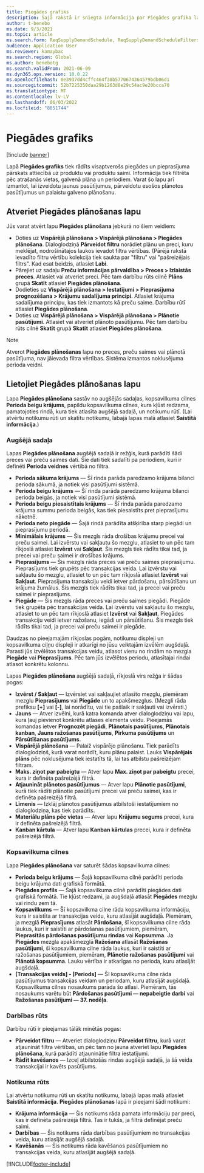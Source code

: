 ```yaml
---
title: Piegādes grafiks
description: Šajā rakstā ir sniegta informācija par Piegādes grafika lapu un tās iespējām.
author: t-benebo
ms.date: 9/3/2021
ms.topic: article
ms.search.form: ReqSupplyDemandSchedule, ReqSupplyDemandScheduleFilters, ReqSupplyDemandItemDetails, ReqTransFuturesActionsPart, ReqSupplyDemandOverviewLegendPart
audience: Application User
ms.reviewer: kamaybac
ms.search.region: Global
ms.author: benebotg
ms.search.validFrom: 2021-06-09
ms.dyn365.ops.version: 10.0.22
ms.openlocfilehash: 0e3937dd4cffc464f38b5770674364579bdb06d1
ms.sourcegitcommit: 52b7225350daa29b1263d8e29c54ac9e20bcca70
ms.translationtype: MT
ms.contentlocale: lv-LV
ms.lasthandoff: 06/03/2022
ms.locfileid: "8851744"
---
```

# <a name="supply-schedule"></a>Piegādes grafiks

[!include [banner](../includes/banner.md)]

Lapā **Piegādes grafiks** tiek rādīts visaptverošs piegādes un pieprasījuma pārskats attiecībā uz produktu vai produktu saimi. Informācija tiek filtrēta pēc atrašanās vietas, galvenā plāna un periodiem. Varat šo lapu arī izmantot, lai izveidotu jaunus pasūtījumus, pārveidotu esošos plānotos pasūtījumus un palaistu galveno plānošanu.

## <a name="open-the-supply-schedule-page"></a>Atveriet Piegādes plānošanas lapu

Jūs varat atvērt lapu **Piegādes plānošana** jebkurā no šiem veidiem:

- Doties uz **Vispārējā plānošana \> Vispārējā plānošana \> Piegādes plānošana**. Dialoglodziņā **Pārveidot filtru** norādiet plānu un preci, kuru meklējat, nodrošinātajos laukos ievadot filtra vērtības. (Pārējā rakstā ievadīto filtru vērtību kolekcija tiek saukta par "filtru" vai "pašreizējais filtrs". Kad esat beidzis, atlasiet **Labi**.
- Pārejiet uz sadaļu **Preču informācijas pārvaldība \> Preces \> Izlaistās preces**. Atlasiet vai atveriet preci. Pēc tam darbību rūts cilnē **Plāns** grupā **Skatīt** atlasiet **Piegādes plānošana**.
- Dodieties uz **Vispārējā plānošana \> Iestatījumi \> Pieprasījuma prognozēšana \> Krājumu sadalījuma principi**. Atlasiet krājuma sadalījuma principu, kas tiek izmantots kā preču saime. Darbību rūtī atlasiet **Piegādes plānošana**.
- Doties uz **Vispārējā plānošana \> Vispārējā plānošana \> Plānotie pasūtījumi**. Atlasiet vai atveriet plānoto pasūtījumu. Pēc tam darbību rūts cilnē **Skatīt** grupā **Skatīt** atlasiet **Piegādes plānošana**.

> [!NOTE]
> Atverot **Piegādes plānošanas** lapu no preces, preču saimes vai plānotā pasūtījuma, nav jāievada filtra vērtības. Sistēma izmantos noklusējuma perioda veidni.

## <a name="use-the-supply-schedule-page"></a>Lietojiet Piegādes plānošanas lapu

Lapa **Piegādes plānošana** sastāv no augšējās sadaļas, kopsavilkuma cilnes **Perioda beigu krājums**, papildu kopsavilkuma cilnes, kura kļūst redzama, pamatojoties rindā, kura tiek atlasīta augšējā sadaļā, un notikumu rūtī. (Lai atvērtu notikumu rūti un skatītu notikumu, labajā lapas malā atlasiet **Saistītā informācija**.)

### <a name="upper-section"></a>Augšējā sadaļa

Lapas **Piegādes plānošana** augšējā sadaļā ir režģis, kurā parādīti šādi preces vai preču saimes dati. Šie dati tiek sadalīti pa periodiem, kuri ir definēti **Perioda veidnes** vērtībā no filtra.

- **Perioda sākuma krājums** — Šī rinda parāda paredzamo krājuma bilanci perioda sākumā, ja notiek visi pasūtījumi sistēmā.
- **Perioda beigu krājums** — Šī rinda parāda paredzamo krājuma bilanci perioda beigās, ja notiek visi pasūtījumi sistēmā.
- **Perioda beigu piesaistītais krājums** — Šī rinda parāda paredzamo krājuma summu perioda beigās, kas tiek piesaistīts pret pieprasījumu nākotnē.
- **Perioda neto piegāde** — Šajā rindā parādīta atšķirība starp piegādi un pieprasījumu periodā.
- **Minimālais krājums** — Šis mezgls rāda drošības krājumu precei vai preču saimei. Lai izvērstu vai sakļautu šo mezglu, atlasiet to un pēc tam rīkjoslā atlasiet **Izvērst** vai **Sakļaut**. Šis mezgls tiek rādīts tikai tad, ja precei vai preču saimei ir drošības krājums.
- **Pieprasījums** — Šis mezgls rāda preces vai preču saimes pieprasījumu. Pieprasījums tiek grupēts pēc transakcijas veida. Lai izvērstu vai sakļautu šo mezglu, atlasiet to un pēc tam rīkjoslā atlasiet **Izvērst** vai **Sakļaut**. Pieprasījuma transakciju veidi ietver pārdošanu, pārsūtīšanu un krājuma žurnālus. Šis mezgls tiek rādīts tikai tad, ja precei vai preču saimei ir pieprasījums.
- **Piegāde** — Šis mezgls rāda preces vai preču saimes piegādi. Piegāde tiek grupēta pēc transakcijas veida. Lai izvērstu vai sakļautu šo mezglu, atlasiet to un pēc tam rīkjoslā atlasiet **Izvērst** vai **Sakļaut**. Piegādes transakciju veidi ietver ražošanu, iegādi un pārsūtīšanu. Šis mezgls tiek rādīts tikai tad, ja precei vai preču saimei ir piegāde.

Daudzas no pieejamajām rīkjoslas pogām, notikumu displeji un kopsavilkuma ciļņu displeji ir atkarīgi no jūsu veiktajām izvēlēm augšdaļā. Parasti jūs izvēlētos transakcijas veidu, atlasot vienu no rindām no mezgla **Piegāde** vai **Pieprasījums**. Pēc tam jūs izvēlētos periodu, atlasītajai rindai atlasot konkrētu kolonnu.

Lapas **Piegādes plānošana** augšējā sadaļā, rīkjoslā virs režģa ir šādas pogas:

- **Izvērst / Sakļaut** — Izvērsiet vai sakļaujiet atlasīto mezglu, piemēram mezglu **Pieprasījums** vai **Piegāde** un to apakšmezglus. (Mezgli rāda prefiksu **\[+\]** vai **\[-\]**, lai norādītu, vai tie pašlaik ir sakļauti vai izvērsti.)
- **Jauns** — Atver izvēlni, kurā katra komanda atver dialoglodziņu vai lapu, kura ļauj pievienot konkrētu atlases elementa veidu. Pieejamās komandas ietver **Prognozēt piegādi**, **Plānotais pasūtījums**, **Plānotais kanban**, **Jauns ražošanas pasūtījums**, **Pirkuma pasūtījums** un **Pārsūtīšanas pasūtījums**.
- **Vispārējā plānošana** — Palaiž vispārējo plānošanu. Tiek parādīts dialoglodziņš, kurā varat norādīt, kuru plānu palaist. Lauks **Vispārējais plāns** pēc noklusējuma tiek iestatīts tā, lai tas atbilstu pašreizējam filtram.
- **Maks. ziņot par pabeigtu** — Atver lapu **Max. ziņot par pabeigtu** precei, kura ir definēta pašreizējā filtrā.
- **Atjaunināt plānotos pasūtījumus** — Atver lapu **Plānotie pasūtījumi**, kurā tiek rādīti plānotie pasūtījumi precei vai preču saimei, kas ir definēta pašreizējā filtrā.
- **Līmenis** — Izklāj plānotos pasūtījumus atbilstoši iestatījumiem no dialoglodziņa, kas tiek parādīts.
- **Materiālu plāns pēc vietas** — Atver lapu **Krājumu segums** precei, kura ir definēta pašreizējā filtrā.
- **Kanban kārtula** — Atver lapu **Kanban kārtulas** precei, kura ir definēta pašreizējā filtrā.

### <a name="fasttabs"></a>Kopsavilkuma cilnes

Lapa **Piegādes plānošana** var saturēt šādas kopsavilkuma cilnes:

- **Perioda beigu krājums** — Šajā kopsavilkuma cilnē parādīti perioda beigu krājuma dati grafiskā formātā.
- **Piegādes profils** — Šajā kopsavilkuma cilnē parādīti piegādes dati grafiskā formātā. Tie kļūst redzami, ja augšdaļā atlasāt **Piegādes** mezglu vai rindu zem tā.
- **Kopsavilkums** — Šī kopsavilkma cilne rāda kopsavilkuma informāciju, kura ir saistīta ar transakcijas veidu, kuru atlasījāt augšdaļā. Piemēram, ja mezglā **Pieprasījums** atlasāt **Pārdošana**, šī kopsavilkuma cilne rāda laukus, kuri ir saistīti ar pārdošanas pasūtījumiem, piemēram, **Pieprasītās pārdošanas pasūtījumu rindas** vai **Kopsumma**. Ja **Piegādes** mezgla apakšmezglā **Ražošana** atlasāt **Ražošanas pasūtījumi**, šī kopsavilkuma cilne rāda laukus, kuri ir saistīti ar ražošanas pasūtījumiem, piemēram, **Plānotie ražošanas pasūtījumi** vai **Plānotā kopsumma**. Lauku vērtība ir atkarīgas no perioda, kuru atlasījāt augšdaļā. 
- **\[Transakcijas veids\] - \[Periods\]** — Šī kopsavilkuma cilne rāda pasūtījumus transakcijas veidam un periodam, kuru atlasījāt augšdaļā. Kopsavilkuma cilnes nosaukums parāda šo atlasi. Piemēram, tās nosaukums varētu būt **Pārdošanas pasūtījumi — nepabeigtie darbi** vai **Ražošanas pasūtījumi — 37. nedēļa**.

### <a name="action-pane"></a>Darbības rūts

Darbību rūtī ir pieejamas tālāk minētās pogas:

- **Pārveidot filtru** — Atveriet dialoglodziņu **Pārveidot filtru**, kurā varat atjaunināt filtra vērtības, un pēc tam no jauna atveriet lapu **Piegādes plānošana**, kurā parādīti atjauninātie filtra iestatījumi.
- **Rādīt kavēšanos** — Izceļ atbilstošās rindas augšējā sadaļā, ja šā veida transakcijai ir kavēts pasūtījums.

### <a name="factbox-pane"></a>Notikuma rūts

Lai atvērtu notikumu rūti un skatītu notikumu, labajā lapas malā atlasiet **Saistītā informācija**. **Piegādes plānošanas** lapā ir pieejami šādi notikumi:

- **Krājuma informācija** — Šis notikums rāda pamata informāciju par preci, kas ir definēta pašreizējā filtrā. Tas ir tukšs, ja filtrā definējat preču saimi.
- **Darbības** — Šis notikums rāda darbības pasūtījumiem no transakcijas veida, kuru atlasījāt augšējā sadaļā.
- **Kavēšanās** — Šis notikums rāda kavēšanos pasūtījumiem no transakcijas veida, kuru atlasījāt augšējā sadaļā.

[!INCLUDE[footer-include](../../includes/footer-banner.md)]
